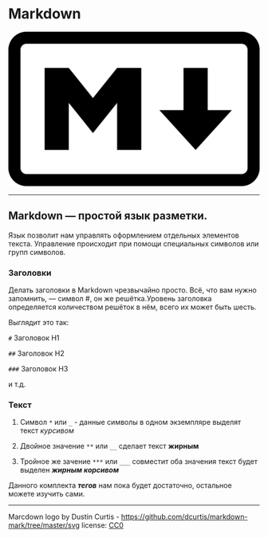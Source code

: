 # Markdown


![git logo](./assets/Markdown-mark.svg.png)

---

## **Markdown**  — простой язык разметки.

Язык позволит нам управлять оформлением отдельных элементов текста. Управление происходит при помощи специальных символов или групп символов.

### **Заголовки**

Делать заголовки в Markdown чрезвычайно просто. Всё, что вам нужно запомнить, — символ #, он же решётка.Уровень заголовка определяется количеством решёток в нём, всего их может быть шесть. 

Выглядит это так:

`#`    Заголовок H1

`##` Заголовок H2

`###` Заголовок H3 

и т.д.


### Текст


1. Символ `*` или `_` - данные символы в одном экземпляре выделят текст *курсивом*

2. Двойное значение `**` или `__` сделает текст **жирным**

3. Тройное же зачение `***` или `___` совместит оба значения текст будет выделен ___жирным корсивом___

Данного комплекта ***тегов*** нам пока будет достаточно, остальное можете изучить сами.


---


Marcdown logo by Dustin Curtis - https://github.com/dcurtis/markdown-mark/tree/master/svg
license: [CC0](https://creativecommons.org/publicdomain/zero/1.0/deed.en)